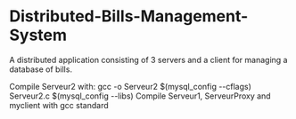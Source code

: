 # Distributed-Bills-Management-System
A distributed application consisting of 3 servers and a client for managing a database of bills.

Compile Serveur2 with: gcc -o Serveur2 $(mysql_config --cflags) Serveur2.c $(mysql_config --libs)
Compile Serveur1, ServeurProxy and myclient with gcc standard
